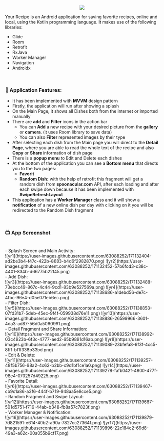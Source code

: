 <p align="center">
  <img src="https://user-images.githubusercontent.com/63088252/171119093-bd3b178a-14c8-4228-aa43-69b455b49f19.jpg" />
</p>

Your Recipe is an Android application for saving favorite recipes, online and local, using the Kotlin programming language.
It makes use of the following libraries: <br />
- Glide 
- Room
- Retrofit
- RxJava
- Worker Manager
- Navigation
- Androidx
 <br />

### 📕 Application Features:

<ul>
  <li>It has been implemented with <b>MVVM</b> design pattern</li>
  <li>Firstly, the application will run after showing a splash</li>
  <li>On the Main Page, it shows all Dishes both from the internet or imported manually</li>
  <li>There are <b>add</b> and <b>Filter</b> icons in the action bar
    <ul>
      <li>You can <b>Add</b> a new recipe with your desired picture from the <b>gallery</b> or <b>camera</b>. (it uses Room library to save data)</li>
      <li>You can also <b>Filter</b> represented images by their type</li>
    </ul>
  </li>
  <li>After selecting each dish from the Main page you will direct to the <b>Detail Page</b>, where you are able to read the whole text of the recipe and also <b>Copy</b> or <b>Share</b> information of dish page</li>
  <li>There is a <b>popup menu</b> to Edit and Delete each dishes</li>
  <li>At the bottom of the application you can see a <b>Bottom menu</b> that directs you to the two pages:
  <ul>
      <li><b>Favorit</b></li>
      <li><b>Random Dish:</b> with the help of retrofit this fragment will get a random dish from <b>spoonacular.com</b> API, after each loading and after each swipe down because it has been implemented with <b>SwipeRefreshLayout</b></li>
    </ul>
  </li>
  <li>This application has a <b>Worker Manager</b> class and it will show a <b>notification</b> of a new online dish per day with clicking on it you will be redirected to the Random Dish fragment</li>
</ul>
<br />
    
### 📺 App Screenshot
<br />
- Splash Screen and Main Activity: <br />
![yr1](https://user-images.githubusercontent.com/63088252/171132404-ad2be3b4-f47c-422b-8683-b4d6f2982870.png)
![yr2](https://user-images.githubusercontent.com/63088252/171132452-57b6fcd3-c38c-4401-834b-d66775b22f45.png)
<br />
- Add Dish: <br />
![yr3](https://user-images.githubusercontent.com/63088252/171132488-73ebcc49-867c-4c44-9cd1-83b9e527569a.png)
![yr4](https://user-images.githubusercontent.com/63088252/171138686-a1debd56-de7c-4fbc-96e4-d05e071eb6ec.png)
<br />
- Filter Dish: <br />
![yr5](https://user-images.githubusercontent.com/63088252/171138853-07fd31b7-5deb-45ec-9f4f-059938d76e11.png)
![yr13](https://user-images.githubusercontent.com/63088252/171138886-26599966-3601-4da3-ad87-56d0a5060991.png)
<br />
- Detail Fragment and Share Information: <br />
![yr10](https://user-images.githubusercontent.com/63088252/171138992-03c4923b-6f3c-4777-aed2-65b9891d16ab.png)
![yr8](https://user-images.githubusercontent.com/63088252/171139089-23bfefa8-9f3f-4cc5-8fff-bf1f338b33bd.png)
<br />
- Edit & Delete: <br />
![yr11](https://user-images.githubusercontent.com/63088252/171139257-48f5b756-98a2-4c62-b2bb-c9d1bf1ce1a0.png)
![yr14](https://user-images.githubusercontent.com/63088252/171139278-fafb042f-4800-477f-98e4-070257d49225.png)
<br />
- Favorite Detail: <br />
![yr6](https://user-images.githubusercontent.com/63088252/171139467-cb9c1a86-a3f6-444f-b719-948aa5e9cce5.png)
<br />
- Random Fragment and Swipe Layout: <br />
![yr12](https://user-images.githubusercontent.com/63088252/171139687-501d5751-f716-44ab-b348-fb8a57c7823f.png)
<br />
- Worker Manager & Notification: <br /> 
![yr16](https://user-images.githubusercontent.com/63088252/171139879-7d821591-e614-40b2-a90a-7827cc27364f.png)
![yr17](https://user-images.githubusercontent.com/63088252/171139896-22c184c2-69d8-49a3-a62c-00a055b9cf17.png)

